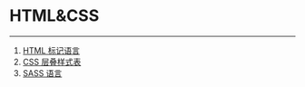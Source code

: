 # HTML&CSS

-----

1. [HTML 标记语言](./html%26css/html.md)
2. [CSS 层叠样式表](./html%26css/css.md)
3. [SASS 语言](./html%26css/sass.md)